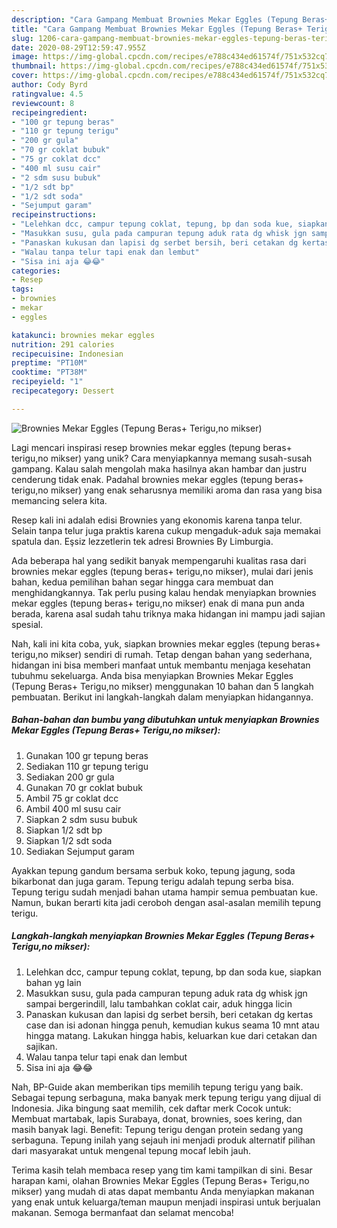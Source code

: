 ```yaml
---
description: "Cara Gampang Membuat Brownies Mekar Eggles (Tepung Beras+ Terigu,no mikser) Anti Gagal"
title: "Cara Gampang Membuat Brownies Mekar Eggles (Tepung Beras+ Terigu,no mikser) Anti Gagal"
slug: 1206-cara-gampang-membuat-brownies-mekar-eggles-tepung-beras-terigu-no-mikser-anti-gagal
date: 2020-08-29T12:59:47.955Z
image: https://img-global.cpcdn.com/recipes/e788c434ed61574f/751x532cq70/brownies-mekar-eggles-tepung-beras-teriguno-mikser-foto-resep-utama.jpg
thumbnail: https://img-global.cpcdn.com/recipes/e788c434ed61574f/751x532cq70/brownies-mekar-eggles-tepung-beras-teriguno-mikser-foto-resep-utama.jpg
cover: https://img-global.cpcdn.com/recipes/e788c434ed61574f/751x532cq70/brownies-mekar-eggles-tepung-beras-teriguno-mikser-foto-resep-utama.jpg
author: Cody Byrd
ratingvalue: 4.5
reviewcount: 8
recipeingredient:
- "100 gr tepung beras"
- "110 gr tepung terigu"
- "200 gr gula"
- "70 gr coklat bubuk"
- "75 gr coklat dcc"
- "400 ml susu cair"
- "2 sdm susu bubuk"
- "1/2 sdt bp"
- "1/2 sdt soda"
- "Sejumput garam"
recipeinstructions:
- "Lelehkan dcc, campur tepung coklat, tepung, bp dan soda kue, siapkan bahan yg lain"
- "Masukkan susu, gula pada campuran tepung aduk rata dg whisk jgn sampai bergerindill, lalu tambahkan coklat cair, aduk hingga licin"
- "Panaskan kukusan dan lapisi dg serbet bersih, beri cetakan dg kertas case dan isi adonan hingga penuh, kemudian kukus seama 10 mnt atau hingga matang. Lakukan hingga habis, keluarkan kue dari cetakan dan sajikan."
- "Walau tanpa telur tapi enak dan lembut"
- "Sisa ini aja 😂😂"
categories:
- Resep
tags:
- brownies
- mekar
- eggles

katakunci: brownies mekar eggles 
nutrition: 291 calories
recipecuisine: Indonesian
preptime: "PT10M"
cooktime: "PT38M"
recipeyield: "1"
recipecategory: Dessert

---
```



![Brownies Mekar Eggles (Tepung Beras+ Terigu,no mikser)](https://img-global.cpcdn.com/recipes/e788c434ed61574f/751x532cq70/brownies-mekar-eggles-tepung-beras-teriguno-mikser-foto-resep-utama.jpg)

Lagi mencari inspirasi resep brownies mekar eggles (tepung beras+ terigu,no mikser) yang unik? Cara menyiapkannya memang susah-susah gampang. Kalau salah mengolah maka hasilnya akan hambar dan justru cenderung tidak enak. Padahal brownies mekar eggles (tepung beras+ terigu,no mikser) yang enak seharusnya memiliki aroma dan rasa yang bisa memancing selera kita.

Resep kali ini adalah edisi Brownies yang ekonomis karena tanpa telur. Selain tanpa telur juga praktis karena cukup mengaduk-aduk saja memakai spatula dan. Eşsiz lezzetlerin tek adresi Brownies By Limburgia.

Ada beberapa hal yang sedikit banyak mempengaruhi kualitas rasa dari brownies mekar eggles (tepung beras+ terigu,no mikser), mulai dari jenis bahan, kedua pemilihan bahan segar hingga cara membuat dan menghidangkannya. Tak perlu pusing kalau hendak menyiapkan brownies mekar eggles (tepung beras+ terigu,no mikser) enak di mana pun anda berada, karena asal sudah tahu triknya maka hidangan ini mampu jadi sajian spesial.


Nah, kali ini kita coba, yuk, siapkan brownies mekar eggles (tepung beras+ terigu,no mikser) sendiri di rumah. Tetap dengan bahan yang sederhana, hidangan ini bisa memberi manfaat untuk membantu menjaga kesehatan tubuhmu sekeluarga. Anda bisa menyiapkan Brownies Mekar Eggles (Tepung Beras+ Terigu,no mikser) menggunakan 10 bahan dan 5 langkah pembuatan. Berikut ini langkah-langkah dalam menyiapkan hidangannya.

<!--inarticleads1-->

##### Bahan-bahan dan bumbu yang dibutuhkan untuk menyiapkan Brownies Mekar Eggles (Tepung Beras+ Terigu,no mikser):

1. Gunakan 100 gr tepung beras
1. Sediakan 110 gr tepung terigu
1. Sediakan 200 gr gula
1. Gunakan 70 gr coklat bubuk
1. Ambil 75 gr coklat dcc
1. Ambil 400 ml susu cair
1. Siapkan 2 sdm susu bubuk
1. Siapkan 1/2 sdt bp
1. Siapkan 1/2 sdt soda
1. Sediakan Sejumput garam


Ayakkan tepung gandum bersama serbuk koko, tepung jagung, soda bikarbonat dan juga garam. Tepung terigu adalah tepung serba bisa. Tepung terigu sudah menjadi bahan utama hampir semua pembuatan kue. Namun, bukan berarti kita jadi ceroboh dengan asal-asalan memilih tepung terigu. 

<!--inarticleads2-->

##### Langkah-langkah menyiapkan Brownies Mekar Eggles (Tepung Beras+ Terigu,no mikser):

1. Lelehkan dcc, campur tepung coklat, tepung, bp dan soda kue, siapkan bahan yg lain
1. Masukkan susu, gula pada campuran tepung aduk rata dg whisk jgn sampai bergerindill, lalu tambahkan coklat cair, aduk hingga licin
1. Panaskan kukusan dan lapisi dg serbet bersih, beri cetakan dg kertas case dan isi adonan hingga penuh, kemudian kukus seama 10 mnt atau hingga matang. Lakukan hingga habis, keluarkan kue dari cetakan dan sajikan.
1. Walau tanpa telur tapi enak dan lembut
1. Sisa ini aja 😂😂


Nah, BP-Guide akan memberikan tips memilih tepung terigu yang baik. Sebagai tepung serbaguna, maka banyak merk tepung terigu yang dijual di Indonesia. Jika bingung saat memilih, cek daftar merk Cocok untuk: Membuat martabak, lapis Surabaya, donat, brownies, soes kering, dan masih banyak lagi. Benefit: Tepung terigu dengan protein sedang yang serbaguna. Tepung inilah yang sejauh ini menjadi produk alternatif pilihan dari masyarakat untuk mengenal tepung mocaf lebih jauh. 

Terima kasih telah membaca resep yang tim kami tampilkan di sini. Besar harapan kami, olahan Brownies Mekar Eggles (Tepung Beras+ Terigu,no mikser) yang mudah di atas dapat membantu Anda menyiapkan makanan yang enak untuk keluarga/teman maupun menjadi inspirasi untuk berjualan makanan. Semoga bermanfaat dan selamat mencoba!
